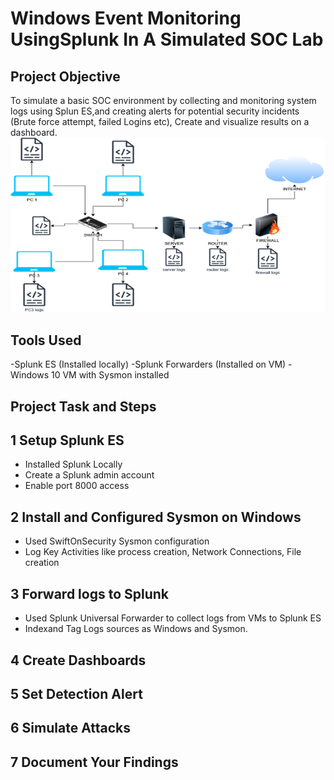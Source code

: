 # Windows Event Monitoring UsingSplunk In A Simulated SOC Lab
## Project Objective
To simulate a basic SOC environment by collecting and monitoring system logs using Splun ES,and creating alerts for potential security incidents (Brute force  attempt, failed Logins etc), Create and visualize results on a dashboard.
<img src="Recourses/SPLUNK.png" alt="Lab image">
## Tools Used
-Splunk ES (Installed locally)
-Splunk Forwarders (Installed on VM)
-Windows 10 VM with Sysmon installed
## Project Task and Steps
## 1 Setup Splunk ES
- Installed Splunk Locally
- Create a Splunk admin account
- Enable port 8000 access
 ## 2  Install and Configured  Sysmon on Windows
 - Used SwiftOnSecurity Sysmon configuration
 - Log Key Activities like process creation, Network Connections, File creation
## 3 Forward logs to Splunk
- Used Splunk Universal Forwarder to collect logs from VMs to Splunk ES
- Indexand Tag Logs sources as Windows and Sysmon.
## 4 Create Dashboards
## 5 Set Detection Alert
## 6 Simulate Attacks
## 7 Document Your Findings

